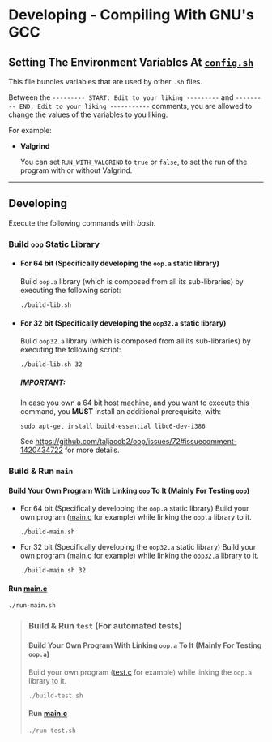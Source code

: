 # Developing - Compiling With GNU's GCC

## Setting The Environment Variables At [`config.sh`](../config.sh)

This file bundles variables that are used by other `.sh` files.

Between the `--------- START: Edit to your liking ---------` and 
`--------- END: Edit to your liking -----------` comments, you are
allowed to change the values of the variables to you liking.

For example:

- **Valgrind**

  You can set `RUN_WITH_VALGRIND` to `true` or `false`, to set the run of the
program with or without Valgrind.

---

## Developing

Execute the following commands with *bash*.

### Build `oop` Static Library

- #### For 64 bit (Specifically developing the `oop.a` static library)
  
  Build `oop.a` library (which is composed from all its sub-libraries)
  by executing the following script:
  ```
  ./build-lib.sh
  ```

- #### For 32 bit (Specifically developing the `oop32.a` static library)
  
  Build `oop32.a` library (which is composed from all its sub-libraries)
  by executing the following script:
  ```
  ./build-lib.sh 32
  ```

  ##### IMPORTANT:

  In case you own a 64 bit host machine, and you want to execute this command,
  you **MUST** install an additional prerequisite, with:
  ```
  sudo apt-get install build-essential libc6-dev-i386
  ```
  See https://github.com/taljacob2/oop/issues/72#issuecomment-1420434722 for
  more details.

### Build & Run `main`

#### Build Your Own Program With Linking `oop` To It (Mainly For Testing `oop`)

- For 64 bit (Specifically developing the `oop.a` static library)
  Build your own program ([main.c](../src/main/main.c) for example) while linking the
  `oop.a` library to it.
  ```
  ./build-main.sh
  ```

- For 32 bit (Specifically developing the `oop32.a` static library)
  Build your own program ([main.c](../src/main/main.c) for example) while linking the
  `oop32.a` library to it.
  ```
  ./build-main.sh 32
  ```

#### Run [main.c](../src/main/main.c)

```
./run-main.sh
```

> ### Build & Run `test` (For automated tests)
> 
> #### Build Your Own Program With Linking `oop.a` To It (Mainly For Testing `oop.a`)
> 
> Build your own program ([test.c](../src/test/main.c) for example) while linking the
> `oop.a` library to it.
> ```
> ./build-test.sh
> ```
> 
> #### Run [main.c](../src/test/main.c)
> 
> ```
> ./run-test.sh
> ```
